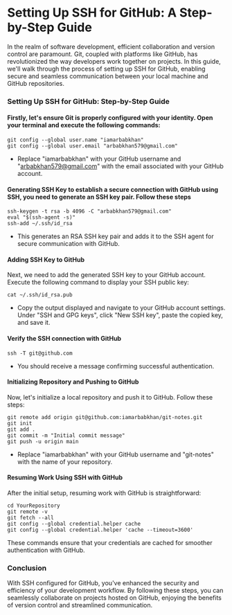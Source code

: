 # Setting Up SSH for GitHub: A Step-by-Step Guide

In the realm of software development, efficient collaboration and version control are paramount. Git, coupled with platforms like GitHub, has revolutionized the way developers work together on projects. In this guide, we'll walk through the process of setting up SSH for GitHub, enabling secure and seamless communication between your local machine and GitHub repositories.

### Setting Up SSH for GitHub: Step-by-Step Guide
#### Firstly, let's ensure Git is properly configured with your identity. Open your terminal and execute the following commands:
```
git config --global user.name "iamarbabkhan"
git config --global user.email "arbabkhan579@gmail.com"
```
* Replace "iamarbabkhan" with your GitHub username and "arbabkhan579@gmail.com" with the email associated with your GitHub account.

#### Generating SSH Key to establish a secure connection with GitHub using SSH, you need to generate an SSH key pair. Follow these steps
```
ssh-keygen -t rsa -b 4096 -C "arbabkhan579@gmail.com"
eval "$(ssh-agent -s)"
ssh-add ~/.ssh/id_rsa
```
* This generates an RSA SSH key pair and adds it to the SSH agent for secure communication with GitHub.

#### Adding SSH Key to GitHub
Next, we need to add the generated SSH key to your GitHub account. Execute the following command to display your SSH public key:
```
cat ~/.ssh/id_rsa.pub
```
* Copy the output displayed and navigate to your GitHub account settings. Under "SSH and GPG keys", click "New SSH key", paste the copied key, and save it.

#### Verify the SSH connection with GitHub
```
ssh -T git@github.com
```
* You should receive a message confirming successful authentication.

#### Initializing Repository and Pushing to GitHub
Now, let's initialize a local repository and push it to GitHub. Follow these steps:
```
git remote add origin git@github.com:iamarbabkhan/git-notes.git
git init
git add .
git commit -m "Initial commit message"
git push -u origin main
```
* Replace "iamarbabkhan" with your GitHub username and "git-notes" with the name of your repository.

#### Resuming Work Using SSH with GitHub
After the initial setup, resuming work with GitHub is straightforward:
```
cd YourRepository
git remote -v
git fetch --all
git config --global credential.helper cache
git config --global credential.helper 'cache --timeout=3600'
```
These commands ensure that your credentials are cached for smoother authentication with GitHub.
### Conclusion
With SSH configured for GitHub, you've enhanced the security and efficiency of your development workflow. By following these steps, you can seamlessly collaborate on projects hosted on GitHub, enjoying the benefits of version control and streamlined communication.
